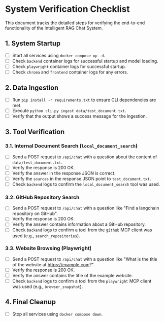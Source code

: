 # System Verification Checklist

This document tracks the detailed steps for verifying the end-to-end functionality of the Intelligent RAG Chat System.

## 1. System Startup

- [ ] Start all services using `docker compose up -d`.
- [ ] Check `backend` container logs for successful startup and model loading.
- [ ] Check `playwright` container logs for successful startup.
- [ ] Check `chroma` and `frontend` container logs for any errors.

## 2. Data Ingestion

- [ ] Run `pip install -r requirements.txt` to ensure CLI dependencies are met.
- [ ] Execute `python cli.py ingest data/test_document.txt`.
- [ ] Verify that the output shows a success message for the ingestion.

## 3. Tool Verification

### 3.1. Internal Document Search (`local_document_search`)

- [ ] Send a POST request to `/api/chat` with a question about the content of `data/test_document.txt`.
- [ ] Verify the response is 200 OK.
- [ ] Verify the answer in the response JSON is correct.
- [ ] Verify the `sources` in the response JSON point to `test_document.txt`.
- [ ] Check `backend` logs to confirm the `local_document_search` tool was used.

### 3.2. GitHub Repository Search

- [ ] Send a POST request to `/api/chat` with a question like "Find a langchain repository on GitHub".
- [ ] Verify the response is 200 OK.
- [ ] Verify the answer contains information about a GitHub repository.
- [ ] Check `backend` logs to confirm a tool from the `github` MCP client was used (e.g., `search_repositories`).

### 3.3. Website Browsing (Playwright)

- [ ] Send a POST request to `/api/chat` with a question like "What is the title of the website at https://example.com?".
- [ ] Verify the response is 200 OK.
- [ ] Verify the answer contains the title of the example website.
- [ ] Check `backend` logs to confirm a tool from the `playwright` MCP client was used (e.g., `browser_snapshot`).

## 4. Final Cleanup

- [ ] Stop all services using `docker compose down`.
